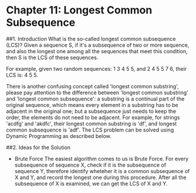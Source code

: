 Chapter 11: Longest Common Subsequence 
===========

##1. Introduction
What is the so-called longest common subsequence (LCS)? Given a sequence S, if it's a subsequence of two or more sequence, and also the longest one among all the sequences that meet this condition, then S is the LCS of these sequences.

For example, given two random sequences: 1 3 4 5 5, and 2 4 5 5 7 6, their LCS is: 4 5 5.

There is another confusing concept called 'longest common substring', please pay attention to the difference between 'longest common substring' and 'longest common subsequence': a substring is a continual part of the original sequence, which means every element in a substring has to be adjacent in the original one; but a subsequence just needs to keep the order, the elements do not need to be adjacent. For example, for strings 'acdfg' and 'akdfc', their longest common substring is 'df', and longest common subsequence is 'adf'. The LCS problem can be solved using Dynamic Programming as described below.

##2. Ideas for the Solution
* Brute Force
  The easiest algorithm comes to us is Brute Force. For every subsequence of sequence X, check if it is the subsequence of sequence Y, therefore identify wheteher it is a common subsequence of X and Y, and record the longest one during this procedure. After all the subsequence of X is examined, we can get the LCS of X and Y.

